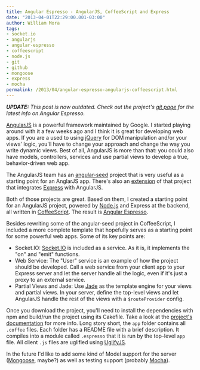 ```yaml
--- 
title: Angular Espresso - AngularJS, CoffeeScript and Express
date: "2013-04-01T22:29:00.001-03:00"
author: William Mora
tags: 
- socket.io
- angularjs
- angular-espresso
- coffeescript
- node.js
- git
- github
- mongoose
- express
- mocha
permalink: /2013/04/angular-espresso-angularjs-coffeescript.html
---
```


_**UPDATE:** This post is now outdated. Check out the project's [git page](http://wmora.github.io/angular-espresso/) for the latest info on Angular Espresso._

[AngularJS](http://angularjs.org/) is a powerful framework maintained by Google. I started playing around with it a few weeks ago and I think it is great for developing web apps. If you are a used to using [jQuery](http://jquery.com/) for DOM manipulation and/or your views' logic, you'll have to change your approach and change the way you write dynamic views. Best of all, AngularJS is more than that: you could also have models, controllers, services and use partial views to develop a true, behavior-driven web app.

The AngularJS team has an [angular-seed](https://github.com/angular/angular-seed) project that is very useful as a starting point for an AnglarJS app. There's also an [extension](https://github.com/btford/angular-express-seed) of that project that integrates [Express](http://expressjs.com/) with AngularJS.

<!--more-->
Both of those projects are great. Based on them, I created a starting point for an AngularJS project, powered by [Node.js](http://nodejs.org/) and Express at the backend, all written in [CoffeeScript](http://coffeescript.org/). The result is [Angular Espresso](http://wmora.github.com/angular-espresso/).

Besides rewriting some of the angular-seed project in CoffeeScript, I included a more complete template that hopefully serves as a starting point for some powerful web apps. Some of its key points are:

*   Socket.IO: [Socket.IO](http://socket.io/) is included as a service. As it is, it implements the "on" and "emit" functions.
*   Web Service: The "User" service is an example of how the project should be developed. Call a web service from your client app to your Express server and let the server handle all the logic, even if it's just a proxy to an external service.
*   Partial Views and Jade: Use [Jade](http://jade-lang.com/) as the template engine for your views and partial views. In your server, define the top-level views and let AngularJS handle the rest of the views with a `$routeProvider` config. 

Once you download the project, you'll need to install the dependencies with npm and build/run the project using its Cakefile. Take a look at the [project's documentation](http://wmora.github.com/angular-espresso/) for more info. Long story short, the `app` folder contains all `.coffee` files. Each folder has a README file with a brief description. It compiles into a module called `.espresso` that it is run by the top-level `app` file. All client `.js` files are uglified using [UglifyJS](https://github.com/mishoo/UglifyJS2).

In the future I'd like to add some kind of Model support for the server ([Mongoose](http://mongoosejs.com/), maybe?) as well as testing support (probably [Mocha](http://visionmedia.github.com/mocha/)).